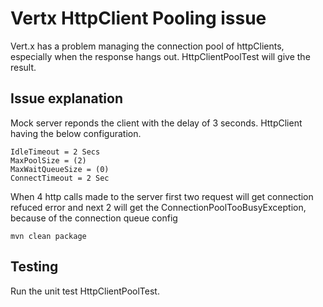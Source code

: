 # Vertx HttpClient Pooling issue

Vert.x has a problem managing the connection pool of httpClients, especially when the response hangs out. HttpClientPoolTest will give the result.


## Issue explanation

Mock server reponds the client with the delay of 3 seconds.
HttpClient having the below configuration.
```
IdleTimeout = 2 Secs
MaxPoolSize = (2)
MaxWaitQueueSize = (0)
ConnectTimeout = 2 Sec
```

When 4 http calls made to the server first two request will get connection refuced error and next 2 will get the ConnectionPoolTooBusyException, because of the connection queue config
 


```
mvn clean package
```

## Testing

Run the unit test HttpClientPoolTest.
